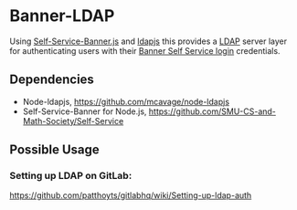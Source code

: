 Banner-LDAP
===========

Using [Self-Service-Banner.js](https://github.com/SMU-CS-and-Math-Society/Self-Service) and [ldapjs](https://github.com/mcavage/node-ldapjs) this provides a [LDAP](http://en.wikipedia.org/wiki/Lightweight_Directory_Access_Protocol) server layer for authenticating users with their [Banner Self Service login](selfservice.smu.ca) credentials.

## Dependencies
- Node-ldapjs, https://github.com/mcavage/node-ldapjs
- Self-Service-Banner for Node.js, https://github.com/SMU-CS-and-Math-Society/Self-Service

## Possible Usage
### Setting up LDAP on GitLab:
https://github.com/patthoyts/gitlabhq/wiki/Setting-up-ldap-auth
